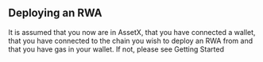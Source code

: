 ## Deploying an RWA

It is assumed that you now are in AssetX, that you have connected a wallet, that you have connected to the chain you wish to deploy an RWA from and that you have gas in your wallet. If not, please see Getting Started





